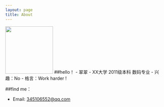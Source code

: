 ```yaml
---
layout: page
title: About
---
```

<img src="https://avatars1.githubusercontent.com/u/6311398?s=460" height="150px" width="150px" />
##hello！
- 翠翠
- XX大学 2011级本科 数码专业
- 兴趣：No
- 格言：Work harder !

##find me：
- Email:  345106552@qq.com


